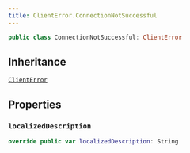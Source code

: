 ```yaml
---
title: ClientError.ConnectionNotSuccessful
---
```


``` swift
public class ConnectionNotSuccessful: ClientError 
```

## Inheritance

[`ClientError`](../errors/client-error)

## Properties

### `localizedDescription`

``` swift
override public var localizedDescription: String 
```

